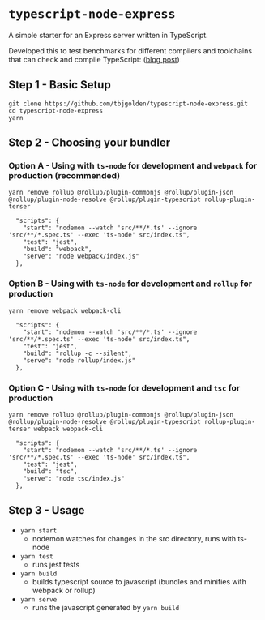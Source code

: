 # `typescript-node-express`

A simple starter for an Express server written in TypeScript.

Developed this to test benchmarks for different compilers and toolchains that
can check and compile TypeScript: ([blog post](https://tom.bio/blog/is-it-worth-it-to-precompile-your-typescript-node-js-code))

## Step 1 - Basic Setup

```
git clone https://github.com/tbjgolden/typescript-node-express.git
cd typescript-node-express
yarn
```

## Step 2 - Choosing your bundler

### Option A - Using with `ts-node` for development and `webpack` for production (recommended)

```
yarn remove rollup @rollup/plugin-commonjs @rollup/plugin-json @rollup/plugin-node-resolve @rollup/plugin-typescript rollup-plugin-terser
```

```
  "scripts": {
    "start": "nodemon --watch 'src/**/*.ts' --ignore 'src/**/*.spec.ts' --exec 'ts-node' src/index.ts",
    "test": "jest",
    "build": "webpack",
    "serve": "node webpack/index.js"
  },
```

### Option B - Using with `ts-node` for development and `rollup` for production

```
yarn remove webpack webpack-cli
```

```
  "scripts": {
    "start": "nodemon --watch 'src/**/*.ts' --ignore 'src/**/*.spec.ts' --exec 'ts-node' src/index.ts",
    "test": "jest",
    "build": "rollup -c --silent",
    "serve": "node rollup/index.js"
  },
```

### Option C - Using with `ts-node` for development and `tsc` for production


```
yarn remove rollup @rollup/plugin-commonjs @rollup/plugin-json @rollup/plugin-node-resolve @rollup/plugin-typescript rollup-plugin-terser webpack webpack-cli
```

```
  "scripts": {
    "start": "nodemon --watch 'src/**/*.ts' --ignore 'src/**/*.spec.ts' --exec 'ts-node' src/index.ts",
    "test": "jest",
    "build": "tsc",
    "serve": "node tsc/index.js"
  },
```

## Step 3 - Usage

* `yarn start`
  * nodemon watches for changes in the src directory, runs with ts-node
* `yarn test`
  * runs jest tests
* `yarn build`
  * builds typescript source to javascript (bundles and minifies with webpack or rollup)
* `yarn serve`
  * runs the javascript generated by `yarn build`
